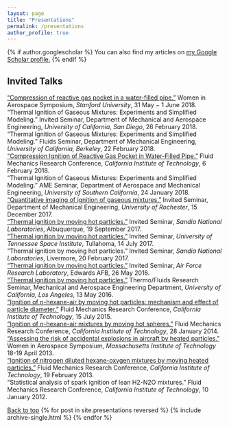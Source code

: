 ```yaml
---
layout: page
title: "Presentations"
permalink: /presentations
author_profile: true
---
```

<a name="top"></a>
{% if author.googlescholar %}
  You can also find my articles on <u><a href="{{author.googlescholar}}">my Google Scholar profile</a>.</u>
{% endif %}

## Invited Talks

<div class="message">
  <a href="/files/CoronelWIA2018_Pres.pdf">“Compression of reactive gas pocket in a water-filled pipe.”</a> Women in Aerospace Symposium, <em>Stanford University</em>, 31 May − 1 June 2018.
</div>

<div class="message">
  “Thermal Ignition of Gaseous Mixtures: Experiments and Simplified Modeling.” Invited Seminar, Department of Mechanical and Aerospace Engineering, <em>University of California, San Diego</em>, 26 February 2018.
</div>

<div class="message">
 “Thermal Ignition of Gaseous Mixtures: Experiments and Simplified Modeling.” Fluids Seminar, Department of Mechanical Engineering, <em>University of California, Berkeley</em>, 22 February 2018.
</div>

<div class="message">
  <a href="/files/CoronelFMRC2018_Pres.pdf">“Compression Ignition of Reactive Gas Pocket in Water-Filled Pipe.”</a>  Fluid Mechanics Research Conference, <em>California Institute of Technology</em>, 6 February 2018.
</div>

<div class="message">
  “Thermal Ignition of Gaseous Mixtures: Experiments and Simplified Modeling.” AME Seminar, Department of Aerospace and Mechanical Engineering, <em>University of Southern California</em>, 24 January 2018.
</div>

<div class="message">
  <a href="/files/CoronelURochester2017_Pres.pdf">“Quantitative imaging of ignition of gaseous mixtures.”</a> Invited Seminar, Department of Mechanical Engineering, <em>University of Rochester</em>, 15 December 2017.
</div>

<div class="message">
  <a href="/files/CoronelSandiaABQ2017_Pres.pdf">“Thermal ignition by moving hot particles.”</a> Invited Seminar, <em>Sandia National Laboratories</em>,  Albuquerque, 19 September 2017.
</div>

<div class="message">
  <a href="/files/CoronelUTSI2017_Pres.pdf">“Thermal ignition by moving hot particles.”</a> Invited Seminar, <em>University of Tennessee Space Institute</em>, Tullahoma, 14 July 2017.
</div>

<div class="message">
  “Thermal ignition by moving hot particles.” Invited Seminar, <em>Sandia National Laboratories</em>,  Livermore, 20 February 2017.
</div>

<div class="message">
  <a href="/files/CoronelAFRL2016_Pres.pdf">“Thermal ignition by moving hot particles.”</a> Invited Seminar, <em>Air Force Research Laboratory</em>,  Edwards AFB, 26 May 2016.
</div>

<div class="message">
  <a href="/files/CoronelAFRL2016_Pres.pdf">“Thermal ignition by moving hot particles.”</a> Thermo/Fluids Research Seminar, Mechanical and Aerospace Engineering Department, <em>University of California, Los Angeles</em>, 13 May 2016.
</div>

<div class="message">
  <a href="/files/CoronelFMRC2015_Pres.pdf">“Ignition of <em>n</em>-hexane-air by moving hot particles: mechanism and effect of particle diameter.”</a>  Fluid Mechanics Research Conference, <em>California Institute of Technology</em>, 15 July 2015.
</div>

<div class="message">
  <a href="/files/CoronelFMRC2014_Pres.pdf">“Ignition of <em>n</em>-hexane-air mixtures by moving hot spheres.”</a>  Fluid Mechanics Research Conference, <em>California Institute of Technology</em>, 28 January 2014.
</div>

<div class="message">
  <a href="/files/CoronelWIA2013_Pres.pdf">“Assessing the risk of accidental explosions in aircraft by heated particles.”</a> Women in Aerospace Symposium, <em>Massachusetts Institute of Technology</em> 18-19 April 2013.
</div>

<div class="message">
  <a href="/files/CoronelFMRC2013_Pres.pdf">“Ignition of nitrogen diluted hexane-oxygen mixtures by moving heated particles.”</a> Fluid Mechanics Research Conference, <em>California Institute of Technology</em>, 19 February 2013.
</div>

<div class="message">
  “Statistical analysis of spark ignition of lean H2-N2O mixtures.” Fluid Mechanics Research Conference, <em>California Institute of Technology</em>, 10 January 2012.
</div>

<a href="#top">Back to top</a>
{% for post in site.presentations reversed %}
  {% include archive-single.html %}
{% endfor %}
